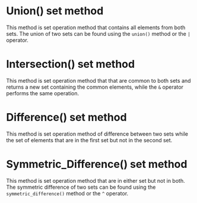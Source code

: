 # Union() set method
 This method is set operation method that contains all elements from both sets.
 The union of two sets can be found using the `union()` method or the `|` operator.
 # Intersection() set method
 This method is set operation method that that are common to both sets and returns a new set containing the common elements, while the `&` operator performs the same operation.
 # Difference() set method
 This method is set operation method of difference between two sets while the set of elements that are in the first set but not in the second set.
# Symmetric_Difference() set method
 This method is set operation method that are in either set but not in both. 
 The symmetric difference of two sets can be found using the `symmetric_difference()` method or the `^` operator.
